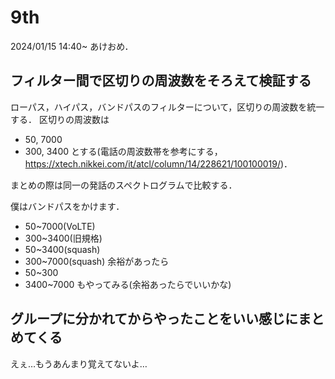 # 9th
2024/01/15 14:40~
あけおめ．

## フィルター間で区切りの周波数をそろえて検証する
ローパス，ハイパス，バンドパスのフィルターについて，区切りの周波数を統一する．
区切りの周波数は
- 50, 7000
- 300, 3400
とする(電話の周波数帯を参考にする，https://xtech.nikkei.com/it/atcl/column/14/228621/100100019/)．

まとめの際は同一の発話のスペクトログラムで比較する．

僕はバンドパスをかけます．
- 50~7000(VoLTE)
- 300~3400(旧規格)
- 50~3400(squash)
- 300~7000(squash)
余裕があったら
- 50~300
- 3400~7000
もやってみる(余裕あったらでいいかな)

## グループに分かれてからやったことをいい感じにまとめてくる
えぇ…もうあんまり覚えてないよ…
